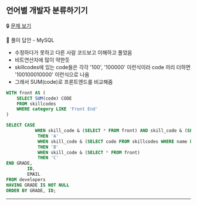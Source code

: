 ## **언어별 개발자 분류하기기**

🔒 [문제 보기](https://school.programmers.co.kr/learn/courses/30/lessons/276036)

🔑 풀이 답안 - MySQL

- 수정하다가 못하고 다른 사람 코드보고 이해하고 풀었음
- 비트연산자에 많이 약한듯
- skillcodes에 있는 code들은 각각 '100', '100000' 이런식이라 code 끼리 더하면 '100100010000' 이런식으로 나옴
- 그래서 SUM(code)로 프론트엔드를 비교해줌

```SQL
WITH front AS (
    SELECT SUM(code) CODE
    FROM skillcodes
    WHERE category LIKE 'Front End'
)

SELECT CASE
           WHEN skill_code & (SELECT * FROM front) AND skill_code & (SELECT code FROM skillcodes WHERE name LIKE 'Python')
            THEN 'A'
            WHEN skill_code & (SELECT code FROM skillcodes WHERE name LIKE 'C#')
            THEN 'B'
            WHEN skill_code & (SELECT * FROM front)
            THEN 'C'
END GRADE,
        ID,
        EMAIL
FROM developers
HAVING GRADE IS NOT NULL
ORDER BY GRADE, ID;

```

------
